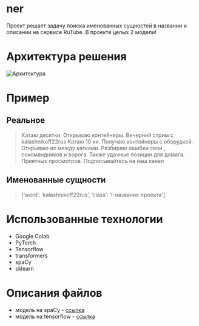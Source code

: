 # ner

Проект решает задачу поиска именованных сущностей в названии и описании на сервисе RuTube. В проекте целых 2 модели!

# Архитектура решения

![Архитектура]([https://github-production-user-asset-6210df.s3.amazonaws.com/61351134/271807159-6b5c9b29-c0da-4e43-b148-a8d651b9aa38.png?X-Amz-Algorithm=AWS4-HMAC-SHA256&X-Amz-Credential=AKIAIWNJYAX4CSVEH53A%2F20231001%2Fus-east-1%2Fs3%2Faws4_request&X-Amz-Date=20231001T033737Z&X-Amz-Expires=300&X-Amz-Signature=5b861136006557f4df68a67daa6031d7e68dd538aa26b5a3396d34a510cb80d1&X-Amz-SignedHeaders=host&actor_id=61351134&key_id=0&repo_id=698162921](https://i.imgur.com/H4zxOFb.jpg))

# Пример

## Реальное

> Катаю десятки. 
Открываю контейнеры. 
Вечерний стрим с kalashnikoff22rus
 Катаю 10 ки. 
Получаю контейнеры с оборудкой. 
Открываю их между катками. 
Разбираю ошибки свои , 
сокомандников и ворога. 
Также удачные позиции для домага. 
Приятных просмотров. 
Подписывайтесь на наш канал


## Именованные сущности

> [‘word’: ‘kalashnikoff22rus’, ‘class’: 'I-название проекта']

# Использованные технологии

- Google Colab
- PyTorch
- Tensorflow
- transformers
- spaCy
- sklearn

# Описания файлов

- модель на spaCy - [ссылка](https://github.com/artemgoncarov/ner_perm/blob/main/spacy.ipynb)
- модель на tensorflow - [ссылка](https://github.com/artemgoncarov/ner_perm/blob/main/tenser-ner.ipynb)
